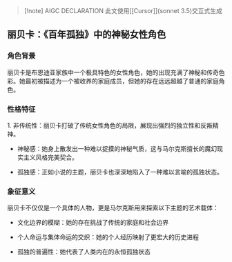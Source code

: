 > [!note] AIGC DECLARATION
> 此文使用[[Cursor]](sonnet 3.5)交互式生成

## 丽贝卡：《百年孤独》中的神秘女性角色

### 角色背景

丽贝卡是布恩迪亚家族中一个极具特色的女性角色，她的出现充满了神秘和传奇色彩。她最初被描述为一个被收养的家庭成员，但她的存在远远超越了普通的家庭角色。

### 性格特征

1. 非传统性：丽贝卡打破了传统女性角色的局限，展现出强烈的独立性和反叛精神。

- 神秘感：她身上散发出一种难以捉摸的神秘气质，这与马尔克斯擅长的魔幻现实主义风格完美契合。

- 孤独感：正如小说的主题，丽贝卡也深深地陷入了一种难以言喻的孤独状态。

### 象征意义

丽贝卡不仅仅是一个具体的人物，更是马尔克斯用来探索以下主题的艺术载体：

- 文化边界的模糊：她的存在挑战了传统的家庭和社会边界

- 个人命运与集体命运的交织：她的个人经历映射了更宏大的历史进程

- 孤独的普遍性：她代表了人类内在的永恒孤独状态
